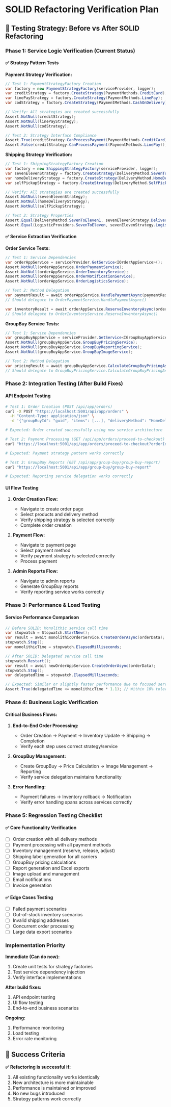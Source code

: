 # SOLID Refactoring Verification Plan

## 🧪 Testing Strategy: Before vs After SOLID Refactoring

### Phase 1: Service Logic Verification (Current Status)

#### ✅ **Strategy Pattern Tests**

**Payment Strategy Verification:**
```csharp
// Test 1: PaymentStrategyFactory Creation
var factory = new PaymentStrategyFactory(serviceProvider, logger);
var creditStrategy = factory.CreateStrategy(PaymentMethods.CreditCard);
var linePayStrategy = factory.CreateStrategy(PaymentMethods.LinePay);
var codStrategy = factory.CreateStrategy(PaymentMethods.CashOnDelivery);

// Verify: All strategies are created successfully
Assert.NotNull(creditStrategy);
Assert.NotNull(linePayStrategy);
Assert.NotNull(codStrategy);

// Test 2: Strategy Interface Compliance
Assert.True(creditStrategy.CanProcessPayment(PaymentMethods.CreditCard));
Assert.False(creditStrategy.CanProcessPayment(PaymentMethods.LinePay));
```

**Shipping Strategy Verification:**
```csharp
// Test 1: ShippingStrategyFactory Creation
var factory = new ShippingStrategyFactory(serviceProvider, logger);
var sevenElevenStrategy = factory.CreateStrategy(DeliveryMethod.SevenToEleven1);
var homeDeliveryStrategy = factory.CreateStrategy(DeliveryMethod.HomeDelivery);
var selfPickupStrategy = factory.CreateStrategy(DeliveryMethod.SelfPickup);

// Verify: All strategies are created successfully
Assert.NotNull(sevenElevenStrategy);
Assert.NotNull(homeDeliveryStrategy);
Assert.NotNull(selfPickupStrategy);

// Test 2: Strategy Properties
Assert.Equal(DeliveryMethod.SevenToEleven1, sevenElevenStrategy.DeliveryMethod);
Assert.Equal(LogisticProviders.SevenToEleven, sevenElevenStrategy.LogisticProvider);
```

#### ✅ **Service Extraction Verification**

**Order Service Tests:**
```csharp
// Test 1: Service Dependencies
var orderAppService = serviceProvider.GetService<IOrderAppService>();
Assert.NotNull(orderAppService.OrderPaymentService);
Assert.NotNull(orderAppService.OrderInventoryService);
Assert.NotNull(orderAppService.OrderNotificationService);
Assert.NotNull(orderAppService.OrderLogisticsService);

// Test 2: Method Delegation
var paymentResult = await orderAppService.HandlePaymentAsync(paymentResult);
// Should delegate to OrderPaymentService.HandlePaymentAsync()

var inventoryResult = await orderAppService.ReserveInventoryAsync(orderId);
// Should delegate to OrderInventoryService.ReserveInventoryAsync()
```

**GroupBuy Service Tests:**
```csharp
// Test 1: Service Dependencies
var groupBuyAppService = serviceProvider.GetService<IGroupBuyAppService>();
Assert.NotNull(groupBuyAppService.GroupBuyPricingService);
Assert.NotNull(groupBuyAppService.GroupBuyReportingService);
Assert.NotNull(groupBuyAppService.GroupBuyImageService);

// Test 2: Method Delegation
var pricingResult = await groupBuyAppService.CalculateGroupBuyPricingAsync(groupBuyId);
// Should delegate to GroupBuyPricingService.CalculateGroupBuyPricingAsync()
```

### Phase 2: Integration Testing (After Build Fixes)

#### **API Endpoint Testing**
```bash
# Test 1: Order Creation (POST /api/app/orders)
curl -X POST "https://localhost:5001/api/app/orders" \
  -H "Content-Type: application/json" \
  -d '{"groupBuyId": "guid", "items": [...], "deliveryMethod": "HomeDelivery"}'

# Expected: Order created successfully using new service architecture

# Test 2: Payment Processing (GET /api/app/orders/proceed-to-checkout)
curl "https://localhost:5001/api/app/orders/proceed-to-checkout?orderId=guid&paymentMethodsValue=CreditCard"

# Expected: Payment strategy pattern works correctly

# Test 3: GroupBuy Reports (GET /api/app/group-buy/group-buy-report)
curl "https://localhost:5001/api/app/group-buy/group-buy-report"

# Expected: Reporting service delegation works correctly
```

#### **UI Flow Testing**
1. **Order Creation Flow:**
   - Navigate to create order page
   - Select products and delivery method
   - Verify shipping strategy is selected correctly
   - Complete order creation

2. **Payment Flow:**
   - Navigate to payment page
   - Select payment method
   - Verify payment strategy is selected correctly
   - Process payment

3. **Admin Reports Flow:**
   - Navigate to admin reports
   - Generate GroupBuy reports
   - Verify reporting service works correctly

### Phase 3: Performance & Load Testing

#### **Service Performance Comparison**
```csharp
// Before SOLID: Monolithic service call time
var stopwatch = Stopwatch.StartNew();
var result = await monolithicOrderService.CreateOrderAsync(orderData);
stopwatch.Stop();
var monolithicTime = stopwatch.ElapsedMilliseconds;

// After SOLID: Delegated service call time
stopwatch.Restart();
var result = await newOrderAppService.CreateOrderAsync(orderData);
stopwatch.Stop();
var delegatedTime = stopwatch.ElapsedMilliseconds;

// Expected: Similar or slightly faster performance due to focused services
Assert.True(delegatedTime <= monolithicTime * 1.1); // Within 10% tolerance
```

### Phase 4: Business Logic Verification

#### **Critical Business Flows:**
1. **End-to-End Order Processing:**
   - Order Creation → Payment → Inventory Update → Shipping → Completion
   - Verify each step uses correct strategy/service

2. **GroupBuy Management:**
   - Create GroupBuy → Price Calculation → Image Management → Reporting
   - Verify service delegation maintains functionality

3. **Error Handling:**
   - Payment failures → Inventory rollback → Notification
   - Verify error handling spans across services correctly

### Phase 5: Regression Testing Checklist

#### **✅ Core Functionality Verification**
- [ ] Order creation with all delivery methods
- [ ] Payment processing with all payment methods  
- [ ] Inventory management (reserve, release, adjust)
- [ ] Shipping label generation for all carriers
- [ ] GroupBuy pricing calculations
- [ ] Report generation and Excel exports
- [ ] Image upload and management
- [ ] Email notifications
- [ ] Invoice generation

#### **✅ Edge Cases Testing**
- [ ] Failed payment scenarios
- [ ] Out-of-stock inventory scenarios
- [ ] Invalid shipping addresses
- [ ] Concurrent order processing
- [ ] Large data export scenarios

### Implementation Priority

**Immediate (Can do now):**
1. Create unit tests for strategy factories
2. Test service dependency injection
3. Verify interface implementations

**After build fixes:**
1. API endpoint testing
2. UI flow testing
3. End-to-end business scenarios

**Ongoing:**
1. Performance monitoring
2. Load testing
3. Error rate monitoring

## 🎯 Success Criteria

**✅ Refactoring is successful if:**
1. All existing functionality works identically
2. New architecture is more maintainable
3. Performance is maintained or improved
4. No new bugs introduced
5. Strategy patterns work correctly